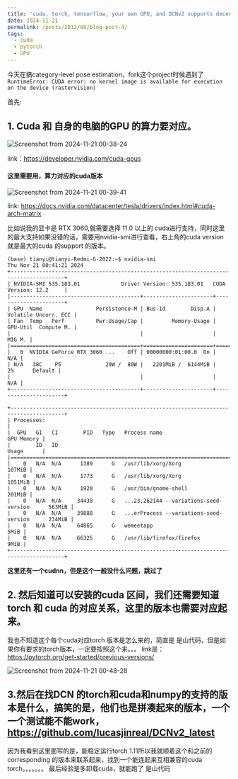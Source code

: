 ```yaml
---
title: 'cuda, torch, tensorflow, your own GPU, and DCNv2 supports decent pytorch such as torch'
date: 2024-11-21
permalink: /posts/2012/08/blog-post-4/
tags:
  - cuda
  - pytorch
  - GPU
---
```


今天在搞category-level pose estimation，fork这个project时候遇到了 `RuntimeError: CUDA error: no kernel image is available for execution on the device (rastervision)`

首先:

## 1. Cuda 和 自身的电脑的GPU 的算力要对应。

![Screenshot from 2024-11-21 00-38-24](https://github.com/user-attachments/assets/6d7774e0-95ca-4bd4-9acc-9b661469d075)

link：https://developer.nvidia.com/cuda-gpus

#### 这里需要用，算力对应的cuda版本 

![Screenshot from 2024-11-21 00-39-41](https://github.com/user-attachments/assets/6abd215d-f01a-442f-8152-5ea430f314bf)

link: https://docs.nvidia.com/datacenter/tesla/drivers/index.html#cuda-arch-matrix

比如说我的显卡是 RTX 3060,就需要选择 11.0 以上的 cuda进行支持，同时这里的最大支持如果没错的话，需要用nvidia-smi进行查看，右上角的cuda version 就是最大的cuda 的support 的版本。

```
(base) tianyi@tianyi-Redmi-G-2022:~$ nvidia-smi
Thu Nov 21 00:41:21 2024       
+---------------------------------------------------------------------------------------+
| NVIDIA-SMI 535.183.01             Driver Version: 535.183.01   CUDA Version: 12.2     |
|-----------------------------------------+----------------------+----------------------+
| GPU  Name                 Persistence-M | Bus-Id        Disp.A | Volatile Uncorr. ECC |
| Fan  Temp   Perf          Pwr:Usage/Cap |         Memory-Usage | GPU-Util  Compute M. |
|                                         |                      |               MIG M. |
|=========================================+======================+======================|
|   0  NVIDIA GeForce RTX 3060 ...    Off | 00000000:01:00.0  On |                  N/A |
| N/A   38C    P5              20W /  80W |   2201MiB /  6144MiB |      2%      Default |
|                                         |                      |                  N/A |
+-----------------------------------------+----------------------+----------------------+
                                                                                         
+---------------------------------------------------------------------------------------+
| Processes:                                                                            |
|  GPU   GI   CI        PID   Type   Process name                            GPU Memory |
|        ID   ID                                                             Usage      |
|=======================================================================================|
|    0   N/A  N/A      1389      G   /usr/lib/xorg/Xorg                          107MiB |
|    0   N/A  N/A      1773      G   /usr/lib/xorg/Xorg                         1051MiB |
|    0   N/A  N/A      1920      G   /usr/bin/gnome-shell                        201MiB |
|    0   N/A  N/A     34438      G   ...23,262144 --variations-seed-version      563MiB |
|    0   N/A  N/A     39888      G   ...erProcess --variations-seed-version      234MiB |
|    0   N/A  N/A     64865      G   wemeetapp                                     5MiB |
|    0   N/A  N/A     66325      G   /usr/lib/firefox/firefox                      9MiB |
+---------------------------------------------------------------------------------------+

```

**这里还有一个cudnn，但是这个一般没什么问题，跳过了**

## 2. 然后知道可以安装的cuda 区间，我们还需要知道 torch 和 cuda 的对应关系，这里的版本也需要对应起来。

我也不知道这个每个cuda对应torch 版本是怎么来的，简直是 是山代码，但是如果你有要求的torch版本，一定要按照这个来。。。
link是： https://pytorch.org/get-started/previous-versions/

![Screenshot from 2024-11-21 00-48-28](https://github.com/user-attachments/assets/a10687ab-5363-46f0-a7d8-c80fe39bb058)


## 3.然后在找DCN 的torch和cuda和numpy的支持的版本是什么，搞笑的是，他们也是拼凑起来的版本，一个一个测试能不能work，https://github.com/lucasjinreal/DCNv2_latest

因为我看到这里面写的是，能稳定运行torch 1.11所以我就顺着这个和之前的corresponding 的版本来联系起来，找到一个能连起来互相兼容的cuda torch。。。。。。。
最后经验是多卸载cuda，就能跑了
是山代码
